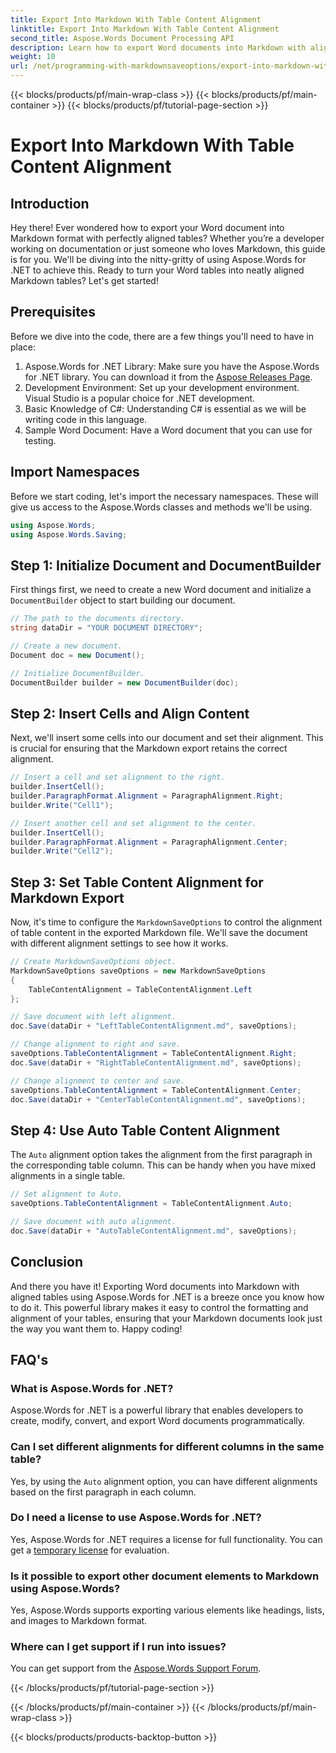 ```yaml
---
title: Export Into Markdown With Table Content Alignment
linktitle: Export Into Markdown With Table Content Alignment
second_title: Aspose.Words Document Processing API
description: Learn how to export Word documents into Markdown with aligned tables using Aspose.Words for .NET. Follow our step-by-step guide for perfect Markdown tables.
weight: 10
url: /net/programming-with-markdownsaveoptions/export-into-markdown-with-table-content-alignment/
---
```


{{< blocks/products/pf/main-wrap-class >}}
{{< blocks/products/pf/main-container >}}
{{< blocks/products/pf/tutorial-page-section >}}

# Export Into Markdown With Table Content Alignment

## Introduction

Hey there! Ever wondered how to export your Word document into Markdown format with perfectly aligned tables? Whether you’re a developer working on documentation or just someone who loves Markdown, this guide is for you. We'll be diving into the nitty-gritty of using Aspose.Words for .NET to achieve this. Ready to turn your Word tables into neatly aligned Markdown tables? Let's get started!

## Prerequisites

Before we dive into the code, there are a few things you'll need to have in place:

1. Aspose.Words for .NET Library: Make sure you have the Aspose.Words for .NET library. You can download it from the [Aspose Releases Page](https://releases.aspose.com/words/net/).
2. Development Environment: Set up your development environment. Visual Studio is a popular choice for .NET development.
3. Basic Knowledge of C#: Understanding C# is essential as we will be writing code in this language.
4. Sample Word Document: Have a Word document that you can use for testing.

## Import Namespaces

Before we start coding, let's import the necessary namespaces. These will give us access to the Aspose.Words classes and methods we'll be using.

```csharp
using Aspose.Words;
using Aspose.Words.Saving;
```

## Step 1: Initialize Document and DocumentBuilder

First things first, we need to create a new Word document and initialize a `DocumentBuilder` object to start building our document.

```csharp
// The path to the documents directory.
string dataDir = "YOUR DOCUMENT DIRECTORY";

// Create a new document.
Document doc = new Document();

// Initialize DocumentBuilder.
DocumentBuilder builder = new DocumentBuilder(doc);
```

## Step 2: Insert Cells and Align Content

Next, we'll insert some cells into our document and set their alignment. This is crucial for ensuring that the Markdown export retains the correct alignment.

```csharp
// Insert a cell and set alignment to the right.
builder.InsertCell();
builder.ParagraphFormat.Alignment = ParagraphAlignment.Right;
builder.Write("Cell1");

// Insert another cell and set alignment to the center.
builder.InsertCell();
builder.ParagraphFormat.Alignment = ParagraphAlignment.Center;
builder.Write("Cell2");
```

## Step 3: Set Table Content Alignment for Markdown Export

Now, it's time to configure the `MarkdownSaveOptions` to control the alignment of table content in the exported Markdown file. We'll save the document with different alignment settings to see how it works.

```csharp
// Create MarkdownSaveOptions object.
MarkdownSaveOptions saveOptions = new MarkdownSaveOptions
{
    TableContentAlignment = TableContentAlignment.Left
};

// Save document with left alignment.
doc.Save(dataDir + "LeftTableContentAlignment.md", saveOptions);

// Change alignment to right and save.
saveOptions.TableContentAlignment = TableContentAlignment.Right;
doc.Save(dataDir + "RightTableContentAlignment.md", saveOptions);

// Change alignment to center and save.
saveOptions.TableContentAlignment = TableContentAlignment.Center;
doc.Save(dataDir + "CenterTableContentAlignment.md", saveOptions);
```

## Step 4: Use Auto Table Content Alignment

The `Auto` alignment option takes the alignment from the first paragraph in the corresponding table column. This can be handy when you have mixed alignments in a single table.

```csharp
// Set alignment to Auto.
saveOptions.TableContentAlignment = TableContentAlignment.Auto;

// Save document with auto alignment.
doc.Save(dataDir + "AutoTableContentAlignment.md", saveOptions);
```

## Conclusion

And there you have it! Exporting Word documents into Markdown with aligned tables using Aspose.Words for .NET is a breeze once you know how to do it. This powerful library makes it easy to control the formatting and alignment of your tables, ensuring that your Markdown documents look just the way you want them to. Happy coding!

## FAQ's

### What is Aspose.Words for .NET?
Aspose.Words for .NET is a powerful library that enables developers to create, modify, convert, and export Word documents programmatically.

### Can I set different alignments for different columns in the same table?
Yes, by using the `Auto` alignment option, you can have different alignments based on the first paragraph in each column.

### Do I need a license to use Aspose.Words for .NET?
Yes, Aspose.Words for .NET requires a license for full functionality. You can get a [temporary license](https://purchase.aspose.com/temporary-license/) for evaluation.

### Is it possible to export other document elements to Markdown using Aspose.Words?
Yes, Aspose.Words supports exporting various elements like headings, lists, and images to Markdown format.

### Where can I get support if I run into issues?
You can get support from the [Aspose.Words Support Forum](https://forum.aspose.com/c/words/8).


{{< /blocks/products/pf/tutorial-page-section >}}

{{< /blocks/products/pf/main-container >}}
{{< /blocks/products/pf/main-wrap-class >}}

{{< blocks/products/products-backtop-button >}}
